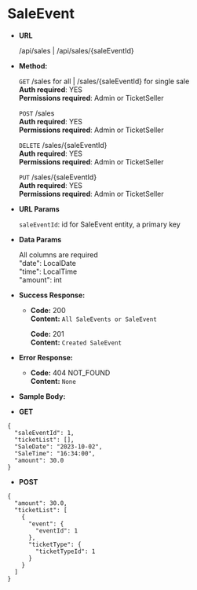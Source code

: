 # **SaleEvent**

- **URL**

  /api/sales | /api/sales/{saleEventId}

- **Method:**

  `GET` /sales for all | /sales/{saleEventId} for single sale<br />
  **Auth required**: YES<br />
  **Permissions required**: Admin or TicketSeller<br />

  `POST` /sales<br />
  **Auth required**: YES<br />
  **Permissions required**: Admin or TicketSeller<br />

  `DELETE` /sales/{saleEventId}<br />
  **Auth required**: YES<br />
  **Permissions required**: Admin or TicketSeller<br />

  `PUT` /sales/{saleEventId}<br />
  **Auth required**: YES<br />
  **Permissions required**: Admin or TicketSeller<br />

- **URL Params**

  `saleEventId`: id for SaleEvent entity, a primary key

- **Data Params**

  All columns are required<br />
  "date": LocalDate<br />
  "time": LocalTime<br />
  "amount": int

- **Success Response:**

  - **Code:** 200 <br />
    **Content:** `All SaleEvents or SaleEvent`

    **Code:** 201 <br />
    **Content:** `Created SaleEvent`

- **Error Response:**

  - **Code:** 404 NOT_FOUND <br />
    **Content:** `None`

- **Sample Body:**

- **GET**

```
{
  "saleEventId": 1,
  "ticketList": [],
  "SaleDate": "2023-10-02",
  "SaleTime": "16:34:00",
  "amount": 30.0
}
```

- **POST**

```
{
  "amount": 30.0,
  "ticketList": [
    {
      "event": {
        "eventId": 1
      },
      "ticketType": {
        "ticketTypeId": 1
      }
    }
  ]
}
```
